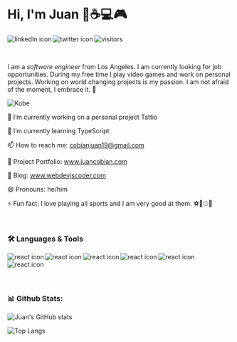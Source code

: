 # Hi, I'm Juan 👋☕💻🎮

<a href="https://www.linkedin.com/in/juan-cobian-b0b34417b/" target="_blank">
  <img src="https://img.icons8.com/fluent/48/000000/linkedin.png" alt="linkedIn icon" align="left"/>
</a>
<a href="https://twitter.com/webdevjscoder" target="-blank">
  <img src="https://img.icons8.com/fluent/48/000000/twitter.png" alt="twitter icon" align="left"/>
</a>

![visitors](https://page-views.glitch.me/badge?page_id=webdevjscoder.visitor-badge)

<br>

I am a *software engineer* from Los Angeles. I am currently looking for job opportunities. During my free time I play video games and work on personal projects. Working on world changing projects is my passion. I am not afraid of the moment, I embrace it. 💪

![Kobe](http://j.gifs.com/kRj8o6.gif)

🔭 I’m currently working on a personal project Tattio

🌱 I’m currently learning TypeScript

📫 How to reach me: cobianjuan19@gmail.com

📁 Project Portfolio: www.juancobian.com

📝 Blog: www.webdevjscoder.com

😄 Pronouns: he/him

⚡ Fun fact: I love playing all sports and I am very good at them. ⚽🏀⚾🏈

<br>

### 🛠️ Languages & Tools

<a href="https://reactjs.org/" target="_blank"><img src="https://img.icons8.com/color/48/000000/react-native.png" alt="react icon" align="left"/></a>
<a href="https://redux.js.org/" target="_blank"><img src="https://img.icons8.com/color/48/000000/redux.png" alt="react icon" align="left"/></a>
<a href="https://www.javascript.com/" target="_blank"><img src="https://img.icons8.com/color/48/000000/javascript.png" alt="react icon" align="left"/></a>
<a href="https://www.ruby-lang.org/en/" target="_blank"><img src="https://img.icons8.com/color/48/000000/ruby-programming-language.png" alt="react icon" align="left"/></a>
<a href="http://rubyonrails.org/" target="_blank"><img src="https://img.icons8.com/windows/56/000000/ruby-on-rails.png" alt="react icon" align="left"/></a>
<a href="https://www.postgresql.org/" target="_blank"><img src="https://img.icons8.com/color/48/000000/postgreesql.png" alt="react icon" align="left"/></a>

<br>
<br>
<br>
<br>

### 📊 Github Stats:

![Juan's GitHub stats](https://github-readme-stats.vercel.app/api?username=webdevjscoder&show_icons=true&theme=tokyonight)

![Top Langs](https://github-readme-stats.vercel.app/api/top-langs/?username=webdevjscoder&layout=compact&theme=tokyonight)
